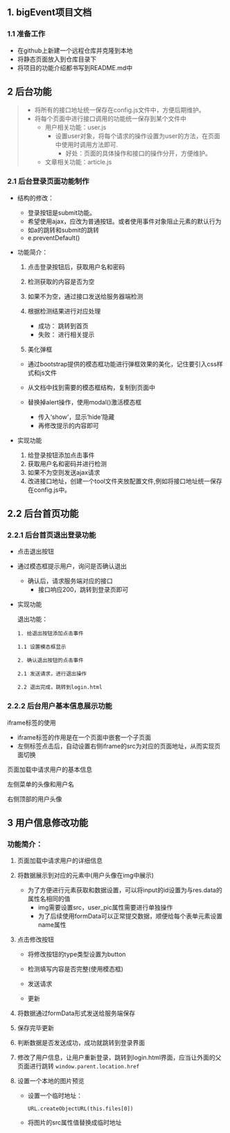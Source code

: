 ## 1. bigEvent项目文档

### 1.1 准备工作

- 在github上新建一个远程仓库并克隆到本地
- 将静态页面放入到仓库目录下
- 将项目的功能介绍都书写到README.md中

## 2 后台功能

> - 将所有的接口地址统一保存在config.js文件中，方便后期维护。
> - 将每个页面中进行接口调用的功能统一保存到某个文件中
>   - 用户相关功能：user.js
>     - 设置user对象，将每个请求的操作设置为user的方法，在页面中使用时调用方法即可.
>       - 好处：页面的具体操作和接口的操作分开，方便维护。
>   - 文章相关功能：article.js

### 2.1 后台登录页面功能制作

- 结构的修改：
    - 登录按钮是submit功能。
  - 希望使用ajax，应改为普通按钮。或者使用事件对象阻止元素的默认行为
  - 如a的跳转和submit的跳转
  - e.preventDefault()

- 功能简介：

  1. 点击登录按钮后，获取用户名和密码

  2. 检测获取的内容是否为空

  3. 如果不为空，通过接口发送给服务器端检测

  4. 根据检测结果进行对应处理

     - 成功： 跳转到首页
     - 失败： 进行相关提示

  5.  美化弹框

     - 通过bootstrap提供的模态框功能进行弹框效果的美化，记住要引入css样式和js文件

     - 从文档中找到需要的模态框结构，复制到页面中
     - 替换掉alert操作，使用modal()激活模态框
       - 传入‘show’，显示‘hide’隐藏
       - 再修改提示的内容即可

- 实现功能

  1. 给登录按钮添加点击事件
  2. 获取用户名和密码并进行检测
  3. 如果不为空则发送ajax请求
  4. 改进接口地址，创建一个tool文件夹放配置文件,例如将接口地址统一保存在config.js中。

## 2.2 后台首页功能

### 2.2.1 后台首页退出登录功能

- 点击退出按钮

- 通过模态框提示用户，询问是否确认退出

  - 确认后，请求服务端对应的接口
    - 接口响应200，跳转到登录页即可

- 实现功能

  退出功能：

  ```
  1. 给退出按钮添加点击事件
  
  1.1 设置模态框显示
  
  2. 确认退出按钮的点击事件
  
  2.1 发送请求，进行退出操作
  
  2.2 退出完成，跳转到login.html
  ```

### 2.2.2 后台用户基本信息展示功能

iframe标签的使用

- iframe标签的作用是在一个页面中嵌套一个子页面
- 左侧标签点击后，自动设置右侧iframe的src为对应的页面地址，从而实现页面切换

页面加载中请求用户的基本信息

左侧菜单的头像和用户名

右侧顶部的用户头像

## 3 用户信息修改功能

### 功能简介：

1. 页面加载中请求用户的详细信息

2. 将数据展示到对应的元素中(用户头像在img中展示)

   - 为了方便进行元素获取和数据设置，可以将input的id设置为与res.data的属性名相同的值
     - img需要设置src，user_pic属性需要进行单独操作
     - 为了后续使用formData可以正常提交数据，顺便给每个表单元素设置name属性

3. 点击修改按钮

   - 将修改按钮的type类型设置为button

   - 检测填写内容是否完整(使用模态框)
   - 发送请求
   - 更新

4. 将数据通过formData形式发送给服务端保存

5. 保存完毕更新

6. 判断数据是否发送成功，成功就跳转到登录界面

7. 修改了用户信息，让用户重新登录，跳转到login.html界面，应当让外面的父页面进行跳转
   `window.parent.location.href`

8. 设置一个本地的图片预览

   - 设置一个临时地址：

     `URL.createObjectURL(this.files[0])`

   - 将图片的src属性值替换成临时地址

   